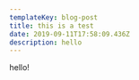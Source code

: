 ```yaml
---
templateKey: blog-post
title: this is a test
date: 2019-09-11T17:58:09.436Z
description: hello
---
```

hello!
